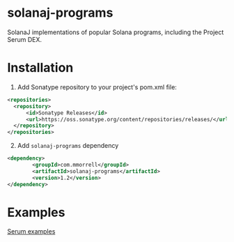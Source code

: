 # solanaj-programs

SolanaJ implementations of popular Solana programs, including the Project Serum DEX.

# Installation
1. Add Sonatype repository to your project's pom.xml file:

```xml
<repositories>
  <repository>
      <id>Sonatype Releases</id>
      <url>https://oss.sonatype.org/content/repositories/releases/</url>
  </repository>
</repositories>
```

2. Add `solanaj-programs` dependency

```xml
<dependency>
        <groupId>com.mmorrell</groupId>
        <artifactId>solanaj-programs</artifactId>
        <version>1.2</version>
</dependency>
```

# Examples
[Serum examples](https://github.com/skynetcap/solanaj-programs/blob/master/serum/README.md)
